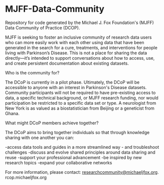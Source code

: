 # MJFF-Data-Community
Repository for code generated by the Michael J. Fox Foundation's (MJFF) Data Community of Practice (DCOP).

MJFF is seeking to foster an inclusive community of research data users who can more easily work with each other using data that have been generated in the search for a cure, treatments, and interventions for people living with Parkinson’s Disease. This is not a place for sharing the data directly—it’s intended to support conversations about how to access, use, and create persistent documentation about existing datasets.

Who is the community for?

The DCoP is currently in a pilot phase. Ultimately, the DCoP will be accessible to anyone with an interest in Parkinson's Disease datasets. Community participants will not be required to have pre-existing access to data, a specific technical background, or MJFF research funding, nor would participation be restricted to a specific data set or type. A neurologist from New York is as valued as a biostatistician from Beijing or a geneticist from Ghana.

What might DCoP members achieve together?

The DCoP aims to bring together individuals so that through knowledge sharing with one another you can:

-access data tools and guides in a more streamlined way - and troubleshoot challenges
-discuss and evolve shared principles around data sharing and reuse
-support your professional advancement
-be inspired by new research topics
-expand your collaborative networks

For more information, please contact: researchcommunity@michaeljfox.org.
rcop.michaeljfox.org
